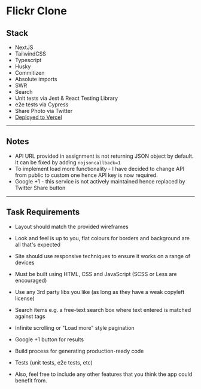 # Flickr Clone


## Stack

- NextJS
- TailwindCSS
- Typescript
- Husky
- Commitizen
- Absolute imports
- SWR
- Search
- Unit tests via Jest & React Testing Library
- e2e tests via Cypress
- Share Photo via Twitter
- [Deployed to Vercel](https://nextjs-flickr-clone.vercel.app/)

---

## Notes

- API URL provided in assignment is not returning JSON object by default. It can be fixed by adding `nojsoncallback=1`
- To implement load more functionality - I have decided to change API from public to custom one hence API key is now required.
- Google +1 - this service is not actively maintained hence replaced by Twitter Share button

---

## Task Requirements

- Layout should match the provided wireframes
- Look and feel is up to you, flat colours for borders and background are all that's expected
- Site should use responsive techniques to ensure it works on a range of devices
- Must be built using HTML, CSS and JavaScript (SCSS or Less are encouraged)
- Use any 3rd party libs you like (as long as they have a weak copyleft license)

- Search items e.g. a free-text search box where text entered is matched against tags
- Infinite scrolling or "Load more" style pagination
- Google +1 button for results
- Build process for generating production-ready code
- Tests (unit tests, e2e tests, etc)
- Also, feel free to include any other features that you think the app could benefit from.

